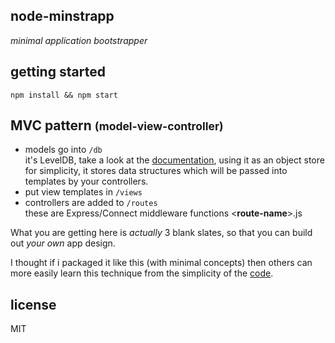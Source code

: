 ## node-minstrapp

_minimal application bootstrapper_

## getting started

```shell
npm install && npm start
```

<h2>MVC pattern <small>(model-view-controller)</small></h2>

* models go into ```/db```<br />it's LevelDB, take a look at the [documentation](https://github.com/rvagg/node-levelup#basic-usage), using it as an object store for simplicity, it stores data structures which will be passed into templates by your controllers.
* put view templates in ```/views```
* controllers are added to ```/routes```<br />these are Express/Connect middleware functions \<**route-name**\>.js

What you are getting here is _actually_ 3 blank slates, so that you can build out _your own_ app design.

I thought if i packaged it like this (with minimal concepts) then others can more easily learn this technique from the simplicity of the [code](https://github.com/joates/node-minstrapp).

## license

MIT

